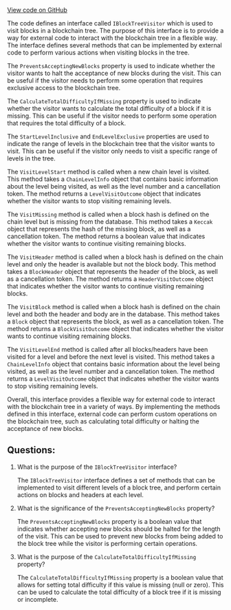 [View code on GitHub](https://github.com/nethermindeth/nethermind/Nethermind.Blockchain/Visitors/IBlockTreeVisitor.cs)

The code defines an interface called `IBlockTreeVisitor` which is used to visit blocks in a blockchain tree. The purpose of this interface is to provide a way for external code to interact with the blockchain tree in a flexible way. The interface defines several methods that can be implemented by external code to perform various actions when visiting blocks in the tree.

The `PreventsAcceptingNewBlocks` property is used to indicate whether the visitor wants to halt the acceptance of new blocks during the visit. This can be useful if the visitor needs to perform some operation that requires exclusive access to the blockchain tree.

The `CalculateTotalDifficultyIfMissing` property is used to indicate whether the visitor wants to calculate the total difficulty of a block if it is missing. This can be useful if the visitor needs to perform some operation that requires the total difficulty of a block.

The `StartLevelInclusive` and `EndLevelExclusive` properties are used to indicate the range of levels in the blockchain tree that the visitor wants to visit. This can be useful if the visitor only needs to visit a specific range of levels in the tree.

The `VisitLevelStart` method is called when a new chain level is visited. This method takes a `ChainLevelInfo` object that contains basic information about the level being visited, as well as the level number and a cancellation token. The method returns a `LevelVisitOutcome` object that indicates whether the visitor wants to stop visiting remaining levels.

The `VisitMissing` method is called when a block hash is defined on the chain level but is missing from the database. This method takes a `Keccak` object that represents the hash of the missing block, as well as a cancellation token. The method returns a boolean value that indicates whether the visitor wants to continue visiting remaining blocks.

The `VisitHeader` method is called when a block hash is defined on the chain level and only the header is available but not the block body. This method takes a `BlockHeader` object that represents the header of the block, as well as a cancellation token. The method returns a `HeaderVisitOutcome` object that indicates whether the visitor wants to continue visiting remaining blocks.

The `VisitBlock` method is called when a block hash is defined on the chain level and both the header and body are in the database. This method takes a `Block` object that represents the block, as well as a cancellation token. The method returns a `BlockVisitOutcome` object that indicates whether the visitor wants to continue visiting remaining blocks.

The `VisitLevelEnd` method is called after all blocks/headers have been visited for a level and before the next level is visited. This method takes a `ChainLevelInfo` object that contains basic information about the level being visited, as well as the level number and a cancellation token. The method returns a `LevelVisitOutcome` object that indicates whether the visitor wants to stop visiting remaining levels.

Overall, this interface provides a flexible way for external code to interact with the blockchain tree in a variety of ways. By implementing the methods defined in this interface, external code can perform custom operations on the blockchain tree, such as calculating total difficulty or halting the acceptance of new blocks.
## Questions: 
 1. What is the purpose of the `IBlockTreeVisitor` interface?
    
    The `IBlockTreeVisitor` interface defines a set of methods that can be implemented to visit different levels of a block tree, and perform certain actions on blocks and headers at each level.

2. What is the significance of the `PreventsAcceptingNewBlocks` property?
    
    The `PreventsAcceptingNewBlocks` property is a boolean value that indicates whether accepting new blocks should be halted for the length of the visit. This can be used to prevent new blocks from being added to the block tree while the visitor is performing certain operations.

3. What is the purpose of the `CalculateTotalDifficultyIfMissing` property?
    
    The `CalculateTotalDifficultyIfMissing` property is a boolean value that allows for setting total difficulty if this value is missing (null or zero). This can be used to calculate the total difficulty of a block tree if it is missing or incomplete.